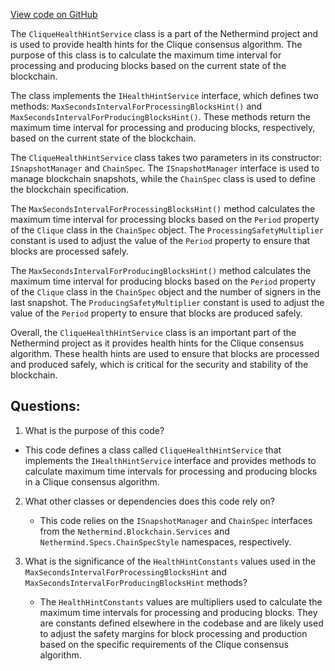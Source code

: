[View code on GitHub](https://github.com/nethermindeth/nethermind/Nethermind.Consensus.Clique/CliqueHealthHintService.cs)

The `CliqueHealthHintService` class is a part of the Nethermind project and is used to provide health hints for the Clique consensus algorithm. The purpose of this class is to calculate the maximum time interval for processing and producing blocks based on the current state of the blockchain.

The class implements the `IHealthHintService` interface, which defines two methods: `MaxSecondsIntervalForProcessingBlocksHint()` and `MaxSecondsIntervalForProducingBlocksHint()`. These methods return the maximum time interval for processing and producing blocks, respectively, based on the current state of the blockchain.

The `CliqueHealthHintService` class takes two parameters in its constructor: `ISnapshotManager` and `ChainSpec`. The `ISnapshotManager` interface is used to manage blockchain snapshots, while the `ChainSpec` class is used to define the blockchain specification.

The `MaxSecondsIntervalForProcessingBlocksHint()` method calculates the maximum time interval for processing blocks based on the `Period` property of the `Clique` class in the `ChainSpec` object. The `ProcessingSafetyMultiplier` constant is used to adjust the value of the `Period` property to ensure that blocks are processed safely.

The `MaxSecondsIntervalForProducingBlocksHint()` method calculates the maximum time interval for producing blocks based on the `Period` property of the `Clique` class in the `ChainSpec` object and the number of signers in the last snapshot. The `ProducingSafetyMultiplier` constant is used to adjust the value of the `Period` property to ensure that blocks are produced safely.

Overall, the `CliqueHealthHintService` class is an important part of the Nethermind project as it provides health hints for the Clique consensus algorithm. These health hints are used to ensure that blocks are processed and produced safely, which is critical for the security and stability of the blockchain.
## Questions: 
 1. What is the purpose of this code?
   - This code defines a class called `CliqueHealthHintService` that implements the `IHealthHintService` interface and provides methods to calculate maximum time intervals for processing and producing blocks in a Clique consensus algorithm.

2. What other classes or dependencies does this code rely on?
   - This code relies on the `ISnapshotManager` and `ChainSpec` interfaces from the `Nethermind.Blockchain.Services` and `Nethermind.Specs.ChainSpecStyle` namespaces, respectively.

3. What is the significance of the `HealthHintConstants` values used in the `MaxSecondsIntervalForProcessingBlocksHint` and `MaxSecondsIntervalForProducingBlocksHint` methods?
   - The `HealthHintConstants` values are multipliers used to calculate the maximum time intervals for processing and producing blocks. They are constants defined elsewhere in the codebase and are likely used to adjust the safety margins for block processing and production based on the specific requirements of the Clique consensus algorithm.